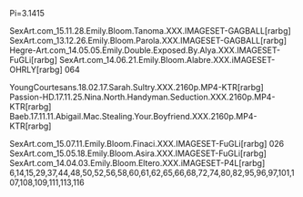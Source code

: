 Pi=3.1415

SexArt.com_15.11.28.Emily.Bloom.Tanoma.XXX.IMAGESET-GAGBALL[rarbg]
SexArt.com_13.12.26.Emily.Bloom.Parola.XXX.IMAGESET-GAGBALL[rarbg]
Hegre-Art.com_14.05.05.Emily.Double.Exposed.By.Alya.XXX.IMAGESET-FuGLi[rarbg]
SexArt.com_14.06.21.Emily.Bloom.Alabre.XXX.iMAGESET-OHRLY[rarbg] 064

YoungCourtesans.18.02.17.Sarah.Sultry.XXX.2160p.MP4-KTR[rarbg]
Passion-HD.17.11.25.Nina.North.Handyman.Seduction.XXX.2160p.MP4-KTR[rarbg]
Baeb.17.11.11.Abigail.Mac.Stealing.Your.Boyfriend.XXX.2160p.MP4-KTR[rarbg]

SexArt.com_15.07.11.Emily.Bloom.Finaci.XXX.IMAGESET-FuGLi[rarbg] 026
SexArt.com_15.05.18.Emily.Bloom.Asira.XXX.IMAGESET-FuGLi[rarbg]
SexArt.com_14.04.03.Emily.Bloom.Eltero.XXX.iMAGESET-P4L[rarbg] 6,14,15,29,37,44,48,50,52,56,58,60,61,62,65,66,68,72,74,80,82,95,96,97,101,107,108,109,111,113,116

